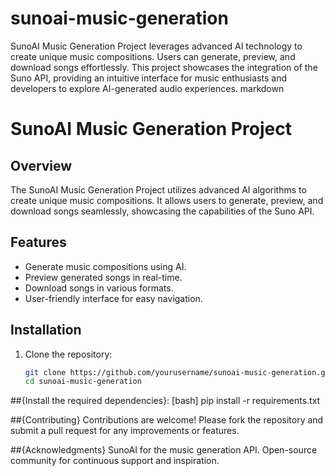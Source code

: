 # sunoai-music-generation
SunoAI Music Generation Project leverages advanced AI technology to create unique music compositions. Users can generate, preview, and download songs effortlessly. This project showcases the integration of the Suno API, providing an intuitive interface for music enthusiasts and developers to explore AI-generated audio experiences.
markdown

# SunoAI Music Generation Project

## Overview
The SunoAI Music Generation Project utilizes advanced AI algorithms to create unique music compositions. It allows users to generate, preview, and download songs seamlessly, showcasing the capabilities of the Suno API.

## Features
- Generate music compositions using AI.
- Preview generated songs in real-time.
- Download songs in various formats.
- User-friendly interface for easy navigation.

## Installation
1. Clone the repository:
   ```bash
   git clone https://github.com/yourusername/sunoai-music-generation.git
   cd sunoai-music-generation

##{Install the required dependencies}:
[bash]
pip install -r requirements.txt

##{Contributing}
Contributions are welcome! Please fork the repository and submit a pull request for any improvements or features.

##{Acknowledgments}
SunoAI for the music generation API.
Open-source community for continuous support and inspiration.
